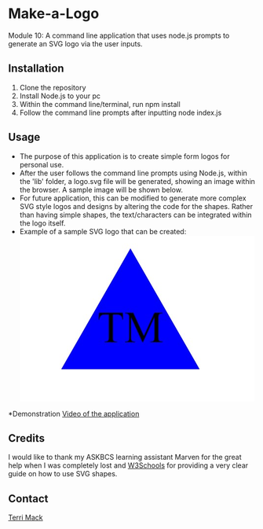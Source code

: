 # Make-a-Logo
Module 10: A command line application that uses node.js prompts to generate an SVG logo via the user inputs.

## Installation
1. Clone the repository
2. Install Node.js to your pc
3. Within the command line/terminal, run npm install
4. Follow the command line prompts after inputting node index.js 

## Usage 
* The purpose of this application is to create simple form logos for personal use. 
* After the user follows the command line prompts using Node.js, within the 'lib' folder, a logo.svg file will be generated, showing an image within the browser. A sample image will be shown below.
* For future application, this can be modified to generate more complex SVG style logos and designs by altering the code for the shapes. Rather than having simple shapes, the text/characters can be integrated within the logo itself. 
* Example of a sample SVG logo that can be created:
![Screenshot](./examples/sample-svg-logo.jpg)

*Demonstration [Video of the application]()

## Credits

I would like to thank my ASKBCS learning assistant Marven for the great help when I was completely lost and [W3Schools](https://www.w3schools.com/?gclid=Cj0KCQjwtsCgBhDEARIsAE7RYh23GOF_0vlF06ht_LxkvbjxTPC0kmgQNPK6WKwqNRr6qHeXTrOtTVIaAsxREALw_wcB) for providing a very clear guide on how to use SVG shapes. 

## Contact
[Terri Mack](https://github.com/terrinmack?tab=repositories)
